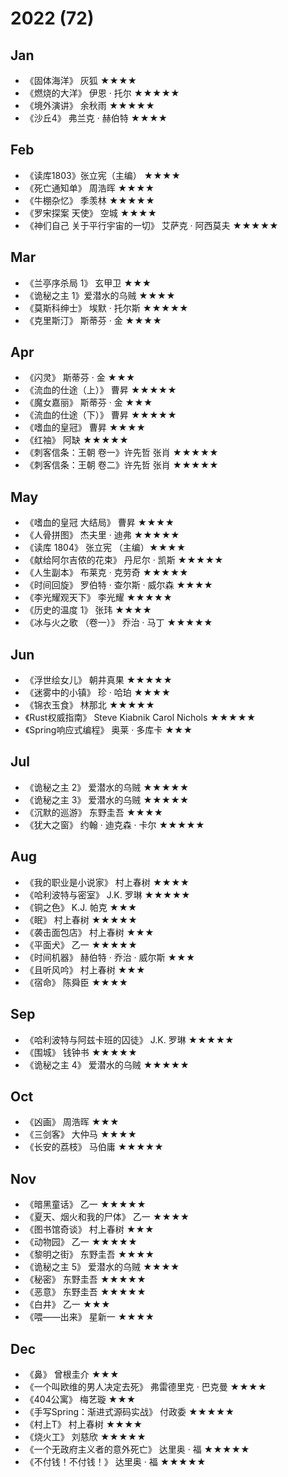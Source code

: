 # 2022 (72)

## Jan

- 《固体海洋》 灰狐 ★★★★
- 《燃烧的大洋》 伊恩 · 托尔 ★★★★★
- 《境外演讲》 余秋雨 ★★★★★
- 《沙丘4》 弗兰克 · 赫伯特 ★★★★

## Feb

- 《读库1803》张立宪（主编） ★★★★
- 《死亡通知单》 周浩晖 ★★★★
- 《牛棚杂忆》 季羡林 ★★★★★
- 《罗宋探案 天使》 空城 ★★★★
- 《神们自己 关于平行宇宙的一切》 艾萨克 · 阿西莫夫 ★★★★★

## Mar

- 《兰亭序杀局 1》 玄甲卫 ★★★
- 《诡秘之主 1》爱潜水的乌贼 ★★★★
- 《莫斯科绅士》 埃默 · 托尔斯 ★★★★★
- 《克里斯汀》 斯蒂芬 · 金 ★★★★

## Apr

- 《闪灵》 斯蒂芬 · 金 ★★★
- 《流血的仕途（上）》 曹昇 ★★★★★
- 《魔女嘉丽》 斯蒂芬 · 金 ★★★
- 《流血的仕途（下）》 曹昇 ★★★★★
- 《嗜血的皇冠》 曹昇 ★★★★
- 《红袖》 阿缺 ★★★★★
- 《刺客信条：王朝 卷一》许先哲 张肖 ★★★★★
- 《刺客信条：王朝 卷二》许先哲 张肖 ★★★★★

## May

- 《嗜血的皇冠 大结局》 曹昇 ★★★★
- 《人骨拼图》 杰夫里 · 迪弗 ★★★★★
- 《读库 1804》 张立宪 （主编）★★★★
- 《献给阿尔吉侬的花束》 丹尼尔 · 凯斯 ★★★★★
- 《人生副本》 布莱克 · 克劳奇 ★★★★★
- 《时间回旋》 罗伯特 · 查尔斯 · 威尔森 ★★★★
- 《李光耀观天下》 李光耀 ★★★★★
- 《历史的温度 1》 张玮 ★★★★
- 《冰与火之歌 （卷一）》 乔治 · 马丁 ★★★★★

## Jun

- 《浮世绘女儿》 朝井真果 ★★★★★
- 《迷雾中的小镇》 珍 · 哈珀 ★★★★
- 《锦衣玉食》 林那北 ★★★★★
- 《Rust权威指南》 Steve Kiabnik Carol Nichols ★★★★★
- 《Spring响应式编程》 奥莱 · 多库卡 ★★★

## Jul

- 《诡秘之主 2》 爱潜水的乌贼 ★★★★★
- 《诡秘之主 3》 爱潜水的乌贼 ★★★★★
- 《沉默的巡游》 东野圭吾 ★★★★
- 《犹大之窗》 约翰 · 迪克森 · 卡尔 ★★★★★

## Aug

- 《我的职业是小说家》 村上春树 ★★★★
- 《哈利波特与密室》 J.K. 罗琳 ★★★★★
- 《铜之色》 K.J. 帕克 ★★★
- 《眠》 村上春树 ★★★★★
- 《袭击面包店》 村上春树 ★★★
- 《平面犬》 乙一 ★★★★★
- 《时间机器》 赫伯特 · 乔治 · 威尔斯 ★★★
- 《且听风吟》 村上春树 ★★★
- 《宿命》 陈舜臣 ★★★★

## Sep

- 《哈利波特与阿兹卡班的囚徒》 J.K. 罗琳 ★★★★★
- 《围城》 钱钟书 ★★★★★
- 《诡秘之主 4》 爱潜水的乌贼 ★★★★★

## Oct

- 《凶画》 周浩晖 ★★★
- 《三剑客》 大仲马 ★★★★
- 《长安的荔枝》 马伯庸 ★★★★★

## Nov

- 《暗黑童话》 乙一 ★★★★★
- 《夏天、烟火和我的尸体》 乙一 ★★★★
- 《图书馆奇谈》 村上春树 ★★★
- 《动物园》 乙一 ★★★★★
- 《黎明之街》 东野圭吾 ★★★★
- 《诡秘之主 5》 爱潜水的乌贼 ★★★★
- 《秘密》 东野圭吾 ★★★★★
- 《恶意》 东野圭吾 ★★★★★
- 《白井》 乙一 ★★★
- 《喂——出来》 星新一 ★★★★

## Dec

- 《鼻》 曾根圭介 ★★★
- 《一个叫欧维的男人决定去死》 弗雷德里克 · 巴克曼 ★★★★
- 《404公寓》 梅艺璇 ★★★
- 《手写Spring：渐进式源码实战》 付政委 ★★★★★
- 《村上T》 村上春树 ★★★★
- 《烧火工》 刘慈欣 ★★★★★
- 《一个无政府主义者的意外死亡》 达里奥 · 福 ★★★★★
- 《不付钱！不付钱！》 达里奥 · 福 ★★★★★